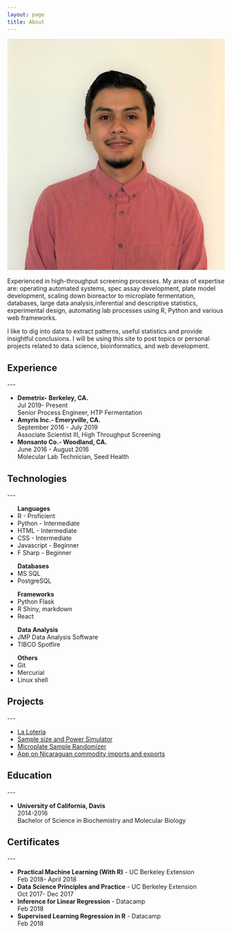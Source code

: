 ```yaml
---
layout: page
title: About
---
```

<head>
	<link rel="stylesheet" type="text/css" href="/css/aboutme.css"> 
</head>
<img class= "silvio_photo" src="/img/silvio_ortiz.jpg" />
<p>Experienced in high-throughput screening processes. My areas of expertise are: operating automated systems, spec assay development, plate model development, scaling down bioreactor to microplate fermentation, databases, large data analysis,inferential and descriptive statistics, experimental design, automating lab processes using R, Python and various web frameworks.</p>
<p> I like to dig into data to extract patterns, useful statistics and provide insightful conclusions.
 I will be using this site to post topics or personal projects related to data science, bioinformatics, and web development. </p>

<h2>Experience</h2>
---
<ul>
<li><b>Demetrix- Berkeley, CA.</b><div class = "resume_date">Jul 2019- Present</div></li> 
  Senior Process Engineer, HTP Fermentation 
<li><b>Amyris Inc.- Emeryville, CA.</b><div class = "resume_date">September 2016 - July 2019</div></li>
  Associate Scientist III,  High Throughput Screening  
<li><b>Monsanto Co.- Woodland, CA.</b><div class = "resume_date">June 2016 - August 2016</div></li>
  Molecular Lab Technician, Seed Health 
</ul>

<h2>Technologies</h2>  
---
<ul>
<b>Languages</b>
  <li>R - Proficient</li>
  <li>Python - Intermediate</li>
  <li>HTML - Intermediate</li>
  <li>CSS - Intermediate</li>
  <li>Javascript - Beginner</li>
  <li>F Sharp - Beginner  </li>
</ul>
<ul>
<b>Databases</b>
  <li>MS SQL</li>
  <li>PostgreSQL</li> 
</ul>
<ul>
<b>Frameworks</b>
  <li>Python Flask</li>
  <li>R Shiny, markdown</li>
  <li>React</li>
</ul>
<ul>
<b>Data Analysis </b>
  <li>JMP Data Analysis Software</li>
  <li>TIBCO Spotfire</li>
</ul>
<ul>
<b>Others</b>
  <li>Git</li>
  <li>Mercurial</li>
  <li>Linux shell</li>
</ul>

<h2>Projects</h2>
---
<ul>
  <li><a href="http://silvioaburto.github.io/loteria/">La Loteria</a></li>
  <li><a href="https://sortizaburto.shinyapps.io/power_calculator/">Sample size and Power Simulator</a></li>
  <li><a href="https://sortizaburto.shinyapps.io/plate_map_randomizer/">Microplate Sample Randomizer</a></li>
  <li><a href="https://sortizaburto.shinyapps.io/nicaragua_commodity_trade/">App on Nicaraguan commodity imports and exports</a></li>
</ul>

<h2>Education</h2>
---
<ul>
<li><b>University of California, Davis</b><div class = "resume_date">2014-2016</div></li>
Bachelor of Science in Biochemistry and Molecular Biology  
</ul>

<h2>Certificates</h2>
---
<ul>
	<li><b>Practical Machine Learning (With R)</b> - UC Berkeley Extension</li>
	<div class = "resume_date">Feb 2018- April 2018</div>
	<li><b>Data Science Principles and Practice</b> - UC Berkeley Extension</li>
	<div class = "resume_date">Oct 2017- Dec 2017</div>
	<li><b>Inference for Linear Regression</b> - Datacamp</li>
	<div class = "resume_date">Feb 2018</div>
	<li><b>Supervised Learning Regression in R</b> - Datacamp</li>
	<div class = "resume_date">Feb 2018</div>
</ul>



